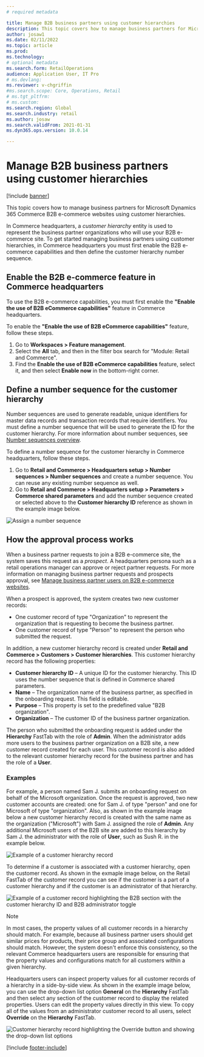 ```yaml
---
# required metadata

title: Manage B2B business partners using customer hierarchies
description: This topic covers how to manage business partners for Microsoft Dynamics 365 Commerce B2B e-commerce websites using customer hierarchies.
author: josaw1
ms.date: 02/11/2022
ms.topic: article
ms.prod: 
ms.technology: 
# optional metadata
ms.search.form: RetailOperations
audience: Application User, IT Pro
# ms.devlang: 
ms.reviewer: v-chgriffin
#ms.search.scope: Core, Operations, Retail
# ms.tgt_pltfrm: 
# ms.custom: 
ms.search.region: Global
ms.search.industry: retail
ms.author: josaw
ms.search.validFrom: 2021-01-31
ms.dyn365.ops.version: 10.0.14

---
```


# Manage B2B business partners using customer hierarchies

[!include [banner](../../includes/banner.md)]

This topic covers how to manage business partners for Microsoft Dynamics 365 Commerce B2B e-commerce websites using customer hierarchies.

In Commerce headquarters, a *customer hierarchy* entity is used to represent the business partner organizations who will use your B2B e-commerce site. To get started managing business partners using customer hierarchies, in Commerce headquarters you must first enable the B2B e-commerce capabilities and then define the customer hierarchy number sequence.

## Enable the B2B e-commerce feature in Commerce headquarters

To use the B2B e-commerce capabilities, you must first enable the **"Enable the use of B2B eCommerce capabilities"** feature in Commerce headquarters. 

To enable the **"Enable the use of B2B eCommerce capabilities"** feature, follow these steps.

1. Go to **Workspaces \> Feature management**.
1. Select the **All** tab, and then in the filter box search for "Module: Retail and Commerce".
1. Find the **Enable the use of B2B eCommerce capabilities** feature, select it, and then select **Enable now** in the bottom-right corner.

## Define a number sequence for the customer hierarchy

Number sequences are used to generate readable, unique identifiers for master data records and transaction records that require identifiers. You must define a number sequence that will be used to generate the ID for the customer hierarchy. For more information about number sequences, see [Number sequences overview](/dynamics365/fin-ops-core/fin-ops/organization-administration/number-sequence-overview).

To define a number sequence for the customer hierarchy in Commerce headquarters, follow these steps.

1. Go to **Retail and Commerce \> Headquarters setup \> Number sequences \> Number sequences** and create a number sequence. You can reuse any existing number sequence as well.
1. Go to **Retail and Commerce \> Headquarters setup \> Parameters \> Commerce shared parameters** and add the number sequence created or selected above to the **Customer hierarchy ID** reference as shown in the example image below.

![Assign a number sequence](../media/NumberSequenceCustHierarchy.png)

## How the approval process works

When a business partner requests to join a B2B e-commerce site, the system saves this request as a *prospect*. A headquarters persona such as a retail operations manager can approve or reject partner requests. For more information on managing business partner requests and prospects approval, see [Manage business partner users on B2B e-commerce websites](manage-b2b-users.md).
 
When a prospect is approved, the system creates two new customer records: 

- One customer record of type "Organization" to represent the organization that is requesting to become the business partner. 
- One customer record of type "Person" to represent the person who submitted the request. 

In addition, a new customer hierarchy record is created under **Retail and Commerce \> Customers \> Customer hierarchies**. This customer hierarchy record has the following properties:

- **Customer hierarchy ID** – A unique ID for the customer hierarchy. This ID uses the number sequence that is defined in Commerce shared parameters.
- **Name** – The organization name of the business partner, as specified in the onboarding request. This field is editable.
- **Purpose** – This property is set to the predefined value "B2B organization".
- **Organization** – The customer ID of the business partner organization.

The person who submitted the onboarding request is added under the **Hierarchy** FastTab with the role of **Admin**. When the administrator adds more users to the business partner organization on a B2B site, a new customer record created for each user. This customer record is also added to the relevant customer hierarchy record for the business partner and has the role of a **User**. 

### Examples

For example, a person named Sam J. submits an onboarding request on behalf of the Microsoft organization. Once the request is approved, two new customer accounts are created: one for Sam J. of type "person" and one for Microsoft of type "organization". Also, as shown in the example image below a new customer hierarchy record is created with the same name as the organization ("Microsoft") with Sam J. assigned the role of **Admin**. Any additional Microsoft users of the B2B site are added to this hierarchy by Sam J. the administrator with the role of **User**, such as Sush R. in the example below.

![Example of a customer hierarchy record](../media/CustomerHierarchy2.png)

To determine if a customer is associated with a customer hierarchy, open the customer record. As shown in the exmaple image below, on the Retail FastTab of the customer record you can see if the customer is a part of a customer hierarchy and if the customer is an administrator of that hierarchy.

![Example of a customer record highlighting the B2B section with the customer hierarchy ID and B2B administrator toggle](../media/CustomerHierarchyMapping2.png)

> [!NOTE]
> In most cases, the property values of all customer records in a hierarchy should match. For example, because all business partner users should get similar prices for products, their price group and associated configurations should match. However, the system doesn't enforce this consistency, so the relevant Commerce headquarters users are responsible for ensuring that the property values and configurations match for all customers within a given hierarchy.

Headquarters users can inspect property values for all customer records of a hierarchy in a side-by-side view. As shown in the example image below, you can use the drop-down list option **General** on the **Hierarchy** FastTab and then select any section of the customer record to display the related properties. Users can edit the property values directly in this view. To copy all of the values from an administrator customer record to all users, select **Override** on the **Hierarchy** FastTab. 

![Customer hierarchy record highlighting the Override button and showing the drop-down list options](../media/HierarchyDetails2.png)



[!include [footer-include](../../includes/footer-banner.md)]
